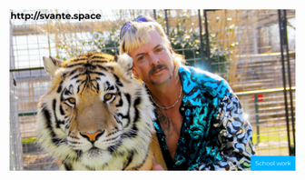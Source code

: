 <a href="https://github.com/Svante-J-TE">
  <img src="https://raw.githubusercontent.com/svante-jonsson/svante-jonsson/main/banban.png"/>
</a>
